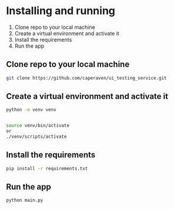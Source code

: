 # Installing and running

1. Clone repo to your local machine
2. Create a virtual environment and activate it
3. Install the requirements
4. Run the app

## Clone repo to your local machine

```bash
git clone https://github.com/caperaven/ui_testing_service.git
```

## Create a virtual environment and activate it

```bash
python -m venv venv 


source venv/bin/activate
or 
./venv/scripts/activate
```

## Install the requirements

```bash
pip install -r requirements.txt
```

## Run the app

```bash
python main.py
```


